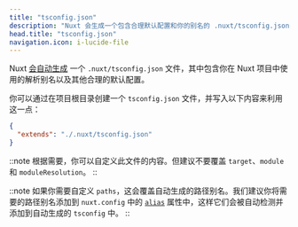 ```yaml
---
title: "tsconfig.json"
description: "Nuxt 会生成一个包含合理默认配置和你的别名的 .nuxt/tsconfig.json 文件。"
head.title: "tsconfig.json"
navigation.icon: i-lucide-file
---
```


Nuxt [会自动生成](/docs/guide/concepts/typescript) 一个 `.nuxt/tsconfig.json` 文件，其中包含你在 Nuxt 项目中使用的解析别名以及其他合理的默认配置。

你可以通过在项目根目录创建一个 `tsconfig.json` 文件，并写入以下内容来利用这一点：

```json [tsconfig.json]
{
  "extends": "./.nuxt/tsconfig.json"
}
```

::note
根据需要，你可以自定义此文件的内容。但建议不要覆盖 `target`、`module` 和 `moduleResolution`。
::

::note
如果你需要自定义 `paths`，这会覆盖自动生成的路径别名。我们建议你将需要的路径别名添加到 `nuxt.config` 中的 [`alias`](/docs/api/nuxt-config#alias) 属性中，这样它们会被自动检测并添加到自动生成的 `tsconfig` 中。
::